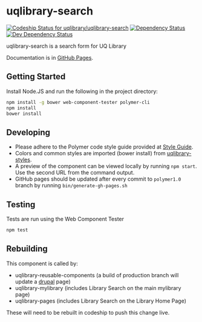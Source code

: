# uqlibrary-search

[![Codeship Status for uqlibrary/uqlibrary-search](https://app.codeship.com/projects/7dd65470-f6c2-0136-f70c-3ae289da7755/status?branch=polymer1.0)](/projects/321071)
[![Dependency Status](https://david-dm.org/uqlibrary/uqlibrary-search.svg)](https://david-dm.org/uqlibrary/uqlibrary-search)
[![Dev Dependency Status](https://david-dm.org/uqlibrary/uqlibrary-search/dev-status.svg)](https://david-dm.org/uqlibrary/uqlibrary-search?type=dev)

uqlibrary-search is a search form for UQ Library

Documentation is in [GitHub Pages](http://uqlibrary.github.io/uqlibrary-search/uqlibrary-search/).

## Getting Started

Install Node.JS and run the following in the project directory:

```sh
npm install -g bower web-component-tester polymer-cli
npm install
bower install
```

## Developing

* Please adhere to the Polymer code style guide provided at [Style Guide](http://polymerelements.github.io/style-guide/).
* Colors and common styles are imported (bower install) from [uqlibrary-styles](http://github.com/uqlibrary/uqlibrary-styles).
* A preview of the component can be viewed locally by running `npm start`. Use the second URL from the command output.
* GitHub pages should be updated after every commit to `polymer1.0` branch by running `bin/generate-gh-pages.sh`

## Testing

Tests are run using the Web Component Tester

```sh
npm test
```

## Rebuilding

This component is called by:

* uqlibrary-reusable-components (a build of production branch will update a [drupal](https://web.library.uq.edu.au/research-tools-techniques/library-search) page)
* uqlibrary-mylibrary (includes Library Search on the main mylibrary page)
* uqlibrary-pages (includes Library Search on the Library Home Page)

These will need to be rebuilt in codeship to push this change live.
